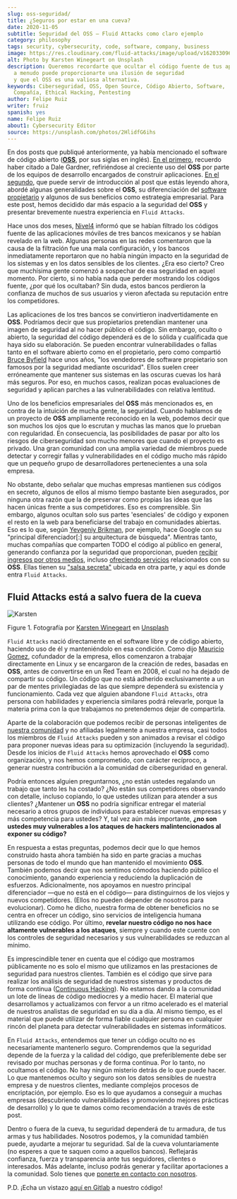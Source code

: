 ```yaml
---
slug: oss-seguridad/
title: ¿Seguros por estar en una cueva?
date: 2020-11-05
subtitle: Seguridad del OSS — Fluid Attacks como claro ejemplo
category: philosophy
tags: security, cybersecurity, code, software, company, business
image: https://res.cloudinary.com/fluid-attacks/image/upload/v1620330967/blog/oss-seguridad/cover_mpada0.webp
alt: Photo by Karsten Winegeart on Unsplash
description: Queremos recordarte que ocultar el código fuente de tus apps
  a menudo puede proporcionarte una ilusión de seguridad
  y que el OSS es una valiosa alternativa.
keywords: Ciberseguridad, OSS, Open Source, Código Abierto, Software,
  Compañía, Ethical Hacking, Pentesting
author: Felipe Ruiz
writer: fruiz
spanish: yes
name: Felipe Ruiz
about1: Cybersecurity Editor
source: https://unsplash.com/photos/2HlidfG6ihs
---
```


En dos posts que publiqué anteriormente, ya había mencionado el software
de código abierto
([**OSS**](https://en.wikipedia.org/wiki/Open-source_software), por sus
siglas en inglés). [En el primero](../vulns-triage-synopsys/), recuerdo
haber citado a Dale Gardner, refiriéndose al creciente uso del **OSS**
por parte de los equipos de desarrollo encargados de construir
aplicaciones. [En el segundo](../look-inside-oss/), que puede servir de
introducción al post que estás leyendo ahora, abordé algunas
generalidades sobre el **OSS**, su diferenciación del [software
propietario](https://es.wikipedia.org/wiki/Software_propietario) y
algunos de sus beneficios como estrategia empresarial. Para este post,
hemos decidido dar más espacio a la seguridad del **OSS** y presentar
brevemente nuestra experiencia en `Fluid Attacks`.

Hace unos dos meses,
[Nivel4](https://blog.nivel4.com/noticias/filtracion-revela-el-codigo-fuente-de-tres-bancos-en-mexico/)
informó que se habían filtrado los códigos fuente de las aplicaciones
móviles de tres bancos mexicanos y se habían revelado en la web.
Algunas personas en las redes comentaron que la causa de la filtración
fue una mala configuración, y los bancos inmediatamente reportaron que
no había ningún impacto en la seguridad de los sistemas y en los datos
sensibles de los clientes. ¿Era eso cierto? Creo que muchísima gente
comenzó a sospechar de esa seguridad en aquel momento. Por cierto, si no
había nada que perder mostrando los códigos fuente, ¿por qué los
ocultaban? Sin duda, estos bancos perdieron la confianza de muchos de
sus usuarios y vieron afectada su reputación entre los competidores.

Las aplicaciones de los tres bancos se convirtieron inadvertidamente en
**OSS**. Podríamos decir que sus propietarios pretendían mantener una
imagen de seguridad al no hacer público el código. Sin embargo, oculto o
abierto, la seguridad del código dependerá es de lo sólida y cualificada
que haya sido su elaboración. Se pueden encontrar vulnerabilidades o
fallas tanto en el software abierto como en el propietario, pero como
compartió [Bruce
Byfield](https://www.datamation.com/open-source/nine-reasons-for-using-open-source-software.html)
hace unos años, "los vendedores de software propietario son famosos por
la seguridad mediante oscuridad". Ellos suelen creer erróneamente que
mantener sus sistemas en las oscuras cuevas los hará más seguros. Por
eso, en muchos casos, realizan pocas evaluaciones de seguridad y aplican
parches a las vulnerabilidades con relativa lentitud.

Uno de los beneficios empresariales del **OSS** más mencionados es, en
contra de la intuición de mucha gente, la seguridad. Cuando hablamos de
un proyecto de **OSS** ampliamente reconocido en la web, podemos decir
que son muchos los ojos que lo escrutan y muchas las manos que lo
prueban con regularidad. En consecuencia, las posibilidades de pasar por
alto los riesgos de ciberseguridad son mucho menores que cuando el
proyecto es privado. Una gran comunidad con una amplia variedad de
miembros puede detectar y corregir fallas y vulnerabilidades en el
código mucho más rápido que un pequeño grupo de desarrolladores
pertenecientes a una sola empresa.

No obstante, debo señalar que muchas empresas mantienen sus códigos en
secreto, algunos de ellos al mismo tiempo bastante bien asegurados, por
ninguna otra razón que la de preservar como propias las ideas que las
hacen únicas frente a sus competidores. Eso es comprensible. Sin
embargo, algunos ocultan solo sus partes 'esenciales' de código y
exponen el resto en la web para beneficiarse del trabajo en comunidades
abiertas. Eso es lo que, según [Yevgeniy
Brikman](https://www.ycombinator.com/library/56-why-the-best-companies-and-developers-give-away-almost-everything-they-do),
por ejemplo, hace Google con su "principal diferenciador\[:\] su
arquitectura de búsqueda". Mientras tanto, muchas compañías que
comparten TODO el código al público en general, generando confianza por
la seguridad que proporcionan, pueden [recibir ingresos por otros
medios](https://www.sciencedirect.com/science/article/abs/pii/S026840121100123X?via%3Dihub),
incluso [ofreciendo servicios](https://lwn.net/Articles/786068/)
relacionados con su **OSS**. Ellas tienen su ["salsa
secreta"](https://www.ycombinator.com/library/56-why-the-best-companies-and-developers-give-away-almost-everything-they-do)
ubicada en otra parte, y aquí es donde entra `Fluid Attacks`.

## Fluid Attacks está a salvo fuera de la cueva

<div class="imgblock">

![Karsten](https://res.cloudinary.com/fluid-attacks/image/upload/v1620330967/blog/oss-seguridad/karsten_jryt90.webp)

<div class="title">

Figure 1. Fotografía por [Karsten Winegeart](https://unsplash.com/@karsten116)
en [Unsplash](https://unsplash.com/photos/v_OICS4SdEA)

</div>

</div>

`Fluid Attacks` nació directamente en el software libre y de código
abierto, haciendo uso de él y manteniéndolo en esa condición. Como dijo
[Mauricio Gomez](https://www.linkedin.com/in/mgomezarango/en-us),
cofundador de la empresa, ellos comenzaron a trabajar directamente en
Linux y se encargaron de la creación de redes, basadas en **OSS**, antes
de convertirse en un Red Team en 2008, el cual no ha dejado de compartir
su código. Un código que no está adherido exclusivamente a un par de
mentes privilegiadas de las que siempre dependerá su existencia y
funcionamiento. Cada vez que alguien abandone `Fluid Attacks`, otra
persona con habilidades y experiencia similares podrá relevarle, porque
la materia prima con la que trabajamos no pretendemos dejar de
compartirla.

Aparte de la colaboración que podemos recibir de personas inteligentes
de [nuestra comunidad](https://docs.fluidattacks.com/) y no afiliadas
legalmente a nuestra empresa, casi todos los miembros de `Fluid Attacks`
pueden y son animados a revisar el código para proponer nuevas ideas
para su optimización (incluyendo la seguridad). Desde los inicios de
`Fluid Attacks` hemos aprovechado el **OSS** como organización, y nos
hemos comprometido, con carácter recíproco, a generar nuestra
contribución a la comunidad de ciberseguridad en general.

Podría entonces alguien preguntarnos, ¿no están ustedes regalando un
trabajo que tanto les ha costado? ¿No están sus competidores observando
con detalle, incluso copiando, lo que ustedes utilizan para atender a
sus clientes? ¿Mantener un **OSS** no podría significar entregar el
material necesario a otros grupos de individuos para establecer nuevas
empresas y más competencia para ustedes? Y, tal vez aún más importante,
**¿no son ustedes muy vulnerables a los ataques de hackers
malintencionados al exponer su código?**

En respuesta a estas preguntas, podemos decir que lo que hemos
construido hasta ahora también ha sido en parte gracias a muchas
personas de todo el mundo que han mantenido el movimiento **OSS**.
También podemos decir que nos sentimos cómodos haciendo público el
conocimiento, ganando experiencia y reduciendo la duplicación de
esfuerzos. Adicionalmente, nos apoyamos en nuestro principal
diferenciador —que no está en el código— para distinguirnos de los
viejos y nuevos competidores. (Ellos no pueden depender de nosotros para
evolucionar). Como he dicho, nuestra forma de obtener beneficios no se
centra en ofrecer un código, sino servicios de inteligencia humana
utilizando ese código. Por último, **revelar nuestro código no nos hace
altamente vulnerables a los ataques**, siempre y cuando este cuente con
los controles de seguridad necesarios y sus vulnerabilidades se reduzcan
al mínimo.

Es imprescindible tener en cuenta que el código que mostramos
públicamente no es solo el mismo que utilizamos en las prestaciones de
seguridad para nuestros clientes. También es el código que sirve para
realizar los análisis de seguridad de nuestros sistemas y productos de
forma continua ([Continuous
Hacking](../../services/continuous-hacking/)). No estamos dando a la
comunidad un lote de líneas de código mediocres y a medio hacer. El
material que desarrollamos y actualizamos con fervor a un ritmo
acelerado es el material de nuestros analistas de seguridad en su día a
día. Al mismo tiempo, es el material que puede utilizar de forma fiable
cualquier persona en cualquier rincón del planeta para detectar
vulnerabilidades en sistemas informáticos.

En `Fluid Attacks`, entendemos que tener un código oculto no es
necesariamente mantenerlo seguro. Comprendemos que la seguridad depende
de la fuerza y la calidad del código, que preferiblemente debe ser
revisado por muchas personas y de forma continua. Por lo tanto, no
ocultamos el código. No hay ningún misterio detrás de lo que puede
hacer. Lo que mantenemos oculto y seguro son los datos sensibles de
nuestra empresa y de nuestros clientes, mediante complejos procesos de
encriptación, por ejemplo. Eso es lo que ayudamos a conseguir a muchas
empresas (descubriendo vulnerabilidades y promoviendo mejores prácticas
de desarrollo) y lo que te damos como recomendación a través de este
post.

Dentro o fuera de la cueva, tu seguridad dependerá de tu armadura, de
tus armas y tus habilidades. Nosotros podemos, y la comunidad también
puede, ayudarte a mejorar tu seguridad. Sal de la cueva voluntariamente
(no esperes a que te saquen como a aquellos bancos). Reflejarás
confianza, fuerza y transparencia ante tus seguidores, clientes o
interesados. Más adelante, incluso podrás generar y facilitar
aportaciones a la comunidad. Solo tienes que [ponerte en contacto con
nosotros](../../contact-us/).

P.D. ¡Echa un vistazo [aquí en Gitlab](https://gitlab.com/fluidattacks)
a nuestro código\!
